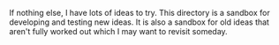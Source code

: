 If nothing else, I have lots of ideas to try.  This directory is a
sandbox for developing and testing new ideas.  It is also a sandbox
for old ideas that aren't fully worked out which I may want to revisit
someday.